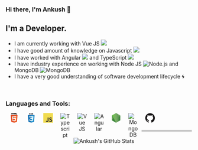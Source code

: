 ### Hi there, I'm Ankush 👋


## I'm a Developer.

- I am currently working with Vue JS <img width="12px" src="https://seeklogo.com/images/V/vuejs-logo-17D586B587-seeklogo.com.png">
- I have good amount of knowledge on Javascript <img width="12px" src="https://cdn.worldvectorlogo.com/logos/javascript.svg"> 
- I have worked with Angular <img width="12px" src="https://cdn.worldvectorlogo.com/logos/angular-icon-1.svg"> and TypeScript <img width="12px" src="https://cdn.worldvectorlogo.com/logos/typescript.svg">
- I have industry experience on working with Node JS <img alt="Node.js" width="12px" src="https://nodejs.org/static/images/logo-hexagon-card.png" /> and MongoDB <img alt="MongoDB" width="12px" src="https://www.pngitem.com/pimgs/m/385-3850359_icon-mongodb-logo-hd-png-download.png" />
- I have a very good understanding of software development lifecycle 🌀

<br />

### Languages and Tools:

<img align="left" alt="HTML5" width="26px" style="margin-left:10px;margin-right:10px;text-align:center" src="https://raw.githubusercontent.com/github/explore/80688e429a7d4ef2fca1e82350fe8e3517d3494d/topics/html/html.png" />
<img align="left" alt="CSS3" width="26px" style="margin-left:10px;margin-right:10px;text-align:center" src="https://raw.githubusercontent.com/github/explore/80688e429a7d4ef2fca1e82350fe8e3517d3494d/topics/css/css.png" />
<img align="left" alt="JavaScript" width="26px" style="margin-left:10px;margin-right:10px;text-align:center" src="https://raw.githubusercontent.com/github/explore/80688e429a7d4ef2fca1e82350fe8e3517d3494d/topics/javascript/javascript.png" />
<img align="left" alt="Typescript" style="margin-left:10px;margin-right:10px;text-align:center" src="https://cdn.worldvectorlogo.com/logos/typescript.svg" width="26px">
<img align="left" alt="Vue JS" style="margin-left:10px;margin-right:10px;text-align:center" src="https://seeklogo.com/images/V/vuejs-logo-17D586B587-seeklogo.com.png" width="26px">
<img align="left" alt="Angular" style="margin-left:10px;margin-right:10px;text-align:center" src="https://cdn.worldvectorlogo.com/logos/angular-icon-1.svg" width="26px">
<img align="left" alt="Node.js" width="26px" style="margin-left:10px;margin-right:10px;text-align:center" src="https://raw.githubusercontent.com/github/explore/80688e429a7d4ef2fca1e82350fe8e3517d3494d/topics/nodejs/nodejs.png" />
<img align="left" alt="MongoDB" width="26px" style="margin-left:10px;margin-right:10px;text-align:center" src="https://www.pngitem.com/pimgs/m/385-3850359_icon-mongodb-logo-hd-png-download.png" />
<img align="left" alt="GitHub" width="26px" style="margin-left:10px;margin-right:10px;text-align:center" src="https://raw.githubusercontent.com/github/explore/78df643247d429f6cc873026c0622819ad797942/topics/github/github.png" />

<br />
<br />

---

<img align="left" alt="Ankush's GitHub Stats" src="https://github-readme-stats.vercel.app/api?username=ankushsgit&show_icons=true&hide=stars&count_private=true&theme=vue-dark" />

